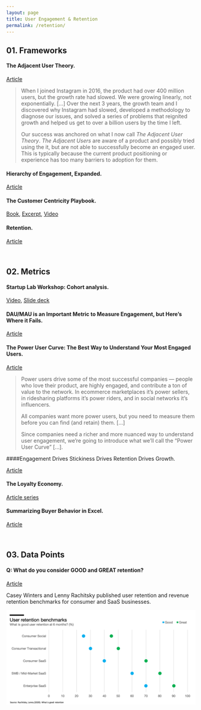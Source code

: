 ```yaml
---
layout: page
title: User Engagement & Retention
permalink: /retention/
---
```


## 01. Frameworks

#### The Adjacent User Theory.

[Article](https://andrewchen.co/the-adjacent-user-theory/)

> When I joined Instagram in 2016, the product had over 400 million users, but the growth rate had slowed. We were growing linearly, not exponentially. [...] Over the next 3 years, the growth team and I discovered why Instagram had slowed, developed a methodology to diagnose our issues, and solved a series of problems that reignited growth and helped us get to over a billion users by the time I left.
>
> Our success was anchored on what I now call *The Adjacent User Theory*. *The Adjacent Users* are aware of a product and possibly tried using the it, but are not able to successfully become an engaged user. This is typically because the current product positioning or experience has too many barriers to adoption for them.

#### Hierarchy of Engagement, Expanded.

[Article](https://medium.com/@sarahtavel/the-hierarchy-of-engagement-expanded-648329d60804)

#### The Customer Centricity Playbook.

[Book](https://wsp.wharton.upenn.edu/book/customer-centricity-playbook/), [Excerpt](https://executiveeducation.wharton.upenn.edu/wp-content/uploads/2019/01/Customer-Centricity-Playbook-Excerpt-2019.pdf), [Video](https://youtu.be/0iLQCNYdNb4)

#### Retention.

[Article](https://medium.com/sequoia-capital/retention-7dbc7aa9e988)


&nbsp;
## 02. Metrics

#### Startup Lab Workshop: Cohort analysis.

[Video](https://youtu.be/NyhVdGmnh0I), [Slide deck](https://docs.google.com/presentation/d/1oWSKNZgtXCrc1dVEXhyzeJtX4AmBGQPGZi-u20BA5sA/edit#slide=id.p)

#### DAU/MAU is an Important Metric to Measure Engagement, but Here’s Where it Fails.

[Article](https://andrewchen.co/dau-mau-is-an-important-metric-but-heres-where-it-fails/)

#### The Power User Curve: The Best Way to Understand Your Most Engaged Users.

[Article](https://a16z.com/2018/08/06/power-user-curve-l30-l7/)

> Power users drive some of the most successful companies — people who love their product, are highly engaged, and contribute a ton of value to the network. In ecommerce marketplaces it’s power sellers, in ridesharing platforms it’s power riders, and in social networks it’s influencers.
>
> All companies want more power users, but you need to measure them before you can find (and retain) them. [...]
>
> Since companies need a richer and more nuanced way to understand user engagement, we’re going to introduce what we’ll call the “Power User Curve” [...].

####Engagement Drives Stickiness Drives Retention Drives Growth.

[Article](https://medium.com/sequoia-capital/engagement-drives-stickiness-drives-retention-drives-growth-3a6ac53a7a00)

#### The Loyalty Economy.

[Article series](https://hbr.org/2020/01/the-loyalty-economy)

#### Summarizing Buyer Behavior in Excel.

[Article](https://www.dropbox.com/s/x7b7e1kq7gk9id1/summarizing%20buyer%20behavior%20in%20excel%20clean.pptx?dl=0#)

&nbsp;
## 03. **Data Points**

#### Q: What do you consider GOOD and GREAT retention?

[Article](https://www.lennyrachitsky.com/p/what-is-good-retention-issue-29)

Casey Winters and Lenny Rachitsky published user retention and revenue retention benchmarks for consumer and SaaS businesses. 

![Retention benchmarks](/assets/images/RetentionBenchmarks.png)
